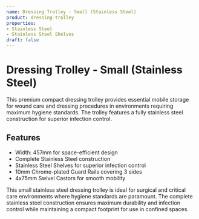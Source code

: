 ```yaml
---
name: Dressing Trolley - Small (Stainless Steel)
product: dressing-trolley
properties:
- Stainless Steel
- Stainless Steel Shelves
draft: false
---
```


# Dressing Trolley - Small (Stainless Steel)

This premium compact dressing trolley provides essential mobile storage for wound care and dressing procedures in environments requiring maximum hygiene standards. The trolley features a fully stainless steel construction for superior infection control.

## Features

- Width: 457mm for space-efficient design
- Complete Stainless Steel construction
- Stainless Steel Shelves for superior infection control
- 10mm Chrome-plated Guard Rails covering 3 sides
- 4x75mm Swivel Castors for smooth mobility

This small stainless steel dressing trolley is ideal for surgical and critical care environments where hygiene standards are paramount. The complete stainless steel construction ensures maximum durability and infection control while maintaining a compact footprint for use in confined spaces.
